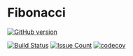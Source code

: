 # Fibonacci


[![GitHub version](https://badge.fury.io/gh/Moondancer83%2FFibonacci.svg)](https://badge.fury.io/gh/Moondancer83%2FFibonacci)

[![Build Status](https://travis-ci.org/Moondancer83/Fibonacci.svg)](https://travis-ci.org/Moondancer83/Fibonacci)
[![Issue Count](https://codeclimate.com/github/Moondancer83/Fibonacci/badges/issue_count.svg)](https://codeclimate.com/github/Moondancer83/Fibonacci)
[![codecov](https:codecov.io/gh/Moondancer83/Fibonacci/branch/master/graph/badge.svg)](https:codecov.io/gh/Moondancer83/Fibonacci)
